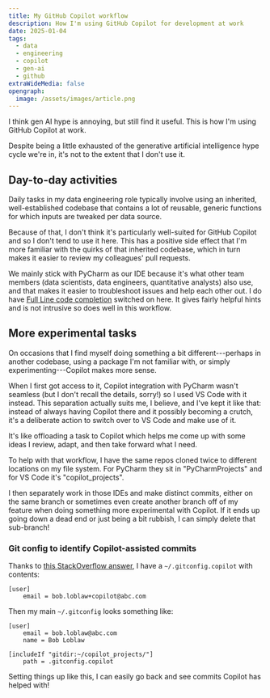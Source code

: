 ```yaml
---
title: My GitHub Copilot workflow
description: How I'm using GitHub Copilot for development at work
date: 2025-01-04
tags:
  - data
  - engineering
  - copilot
  - gen-ai
  - github
extraWideMedia: false
opengraph:
  image: /assets/images/article.png
---
```


I think gen AI hype is annoying, but still find it useful. This is how I'm using GitHub Copilot at work.

Despite being a little exhausted of the generative artificial intelligence hype cycle we're in, it's not to the extent
that I don't use it.

## Day-to-day activities

Daily tasks in my data engineering role typically involve using an inherited, well-established codebase that contains a
lot of reusable, generic functions for which inputs are tweaked per data source.

Because of that, I don't think it's particularly well-suited for GitHub Copilot and so I don't tend to use it here. This
has a positive side effect that I'm more familiar with the quirks of that inherited codebase, which in turn makes it
easier to review my colleagues' pull requests.

We mainly stick with PyCharm as our IDE because it's what other team members (data scientists, data engineers,
quantitative analysts) also use, and that makes it easier to troubleshoot issues and help each other out. I do have
[Full Line code completion](https://www.jetbrains.com/help/idea/full-line-code-completion.html) switched on here. It
gives fairly helpful hints and is not intrusive so does well in this workflow.

## More experimental tasks

On occasions that I find myself doing something a bit different---perhaps in another codebase, using a package I'm not
familiar with, or simply experimenting---Copilot makes more sense.

When I first got access to it, Copilot integration with PyCharm wasn't seamless (but I don't recall the details, sorry!)
so I used VS Code with it instead. This separation actually suits me, I believe, and I've kept it like that: instead of
always having Copilot there and it possibly becoming a crutch, it's a deliberate action to switch over to VS Code and
make use of it.

It's like offloading a task to Copilot which helps me come up with some ideas I review, adapt, and then take forward
what I need.

To help with that workflow, I have the same repos cloned twice to different locations on my file system. For PyCharm
they sit in "PyCharmProjects" and for VS Code it's "copilot_projects".

I then separately work in those IDEs and make distinct commits, either on the same branch or sometimes even create
another branch off of my feature when doing something more experimental with Copilot. If it ends up going down a dead
end or just being a bit rubbish, I can simply delete that sub-branch!

### Git config to identify Copilot-assisted commits

Thanks to
[this StackOverflow answer](https://stackoverflow.com/questions/14754762/can-gitconfig-options-be-set-conditionally/59184292#59184292),
I have a `~/.gitconfig.copilot` with contents:

```
[user]
    email = bob.loblaw+copilot@abc.com
```

Then my main `~/.gitconfig` looks something like:

```
[user]
    email = bob.loblaw@abc.com
    name = Bob Loblaw

[includeIf "gitdir:~/copilot_projects/"]
    path = .gitconfig.copilot
```

Setting things up like this, I can easily go back and see commits Copilot has helped with!
